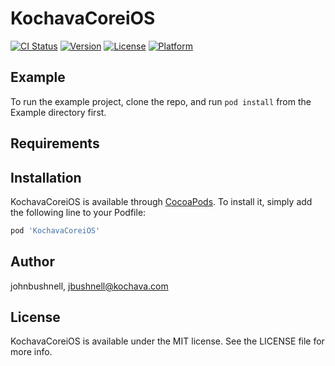 # KochavaCoreiOS

[![CI Status](https://img.shields.io/travis/johnbushnell/KochavaCoreiOS.svg?style=flat)](https://travis-ci.org/johnbushnell/KochavaCoreiOS)
[![Version](https://img.shields.io/cocoapods/v/KochavaCoreiOS.svg?style=flat)](https://cocoapods.org/pods/KochavaCoreiOS)
[![License](https://img.shields.io/cocoapods/l/KochavaCoreiOS.svg?style=flat)](https://cocoapods.org/pods/KochavaCoreiOS)
[![Platform](https://img.shields.io/cocoapods/p/KochavaCoreiOS.svg?style=flat)](https://cocoapods.org/pods/KochavaCoreiOS)

## Example

To run the example project, clone the repo, and run `pod install` from the Example directory first.

## Requirements

## Installation

KochavaCoreiOS is available through [CocoaPods](https://cocoapods.org). To install
it, simply add the following line to your Podfile:

```ruby
pod 'KochavaCoreiOS'
```

## Author

johnbushnell, jbushnell@kochava.com

## License

KochavaCoreiOS is available under the MIT license. See the LICENSE file for more info.
